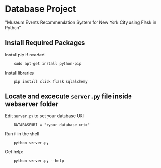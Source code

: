 # Database Project

"Museum Events Recommendation System for New York City using Flask in Python"


## Install Required Packages

Install pip if needed

        sudo apt-get install python-pip

Install libraries

        pip install click flask sqlalchemy


## Locate and excecute `server.py` file inside webserver folder

Edit `server.py` to set your database URI

        DATABASEURI = "<your database uri>"


Run it in the shell

        python server.py

Get help:

        python server.py --help
